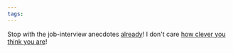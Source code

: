 ```yaml
---
tags: 
---
```


Stop with the job-interview anecdotes [already](/twitter/34)! I don't care [how clever you think you are](http://asserttrue.blogspot.com/2009/05/one-of-toughest-job-interview-questions.html)!
